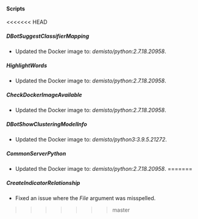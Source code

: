 
#### Scripts
<<<<<<< HEAD
##### DBotSuggestClassifierMapping
- Updated the Docker image to: *demisto/python:2.7.18.20958*.
##### HighlightWords
- Updated the Docker image to: *demisto/python:2.7.18.20958*.
##### CheckDockerImageAvailable
- Updated the Docker image to: *demisto/python:2.7.18.20958*.
##### DBotShowClusteringModelInfo
- Updated the Docker image to: *demisto/python3:3.9.5.21272*.
##### CommonServerPython
- Updated the Docker image to: *demisto/python:2.7.18.20958*.
=======
##### CreateIndicatorRelationship
- Fixed an issue where the *File* argument was misspelled.
>>>>>>> master
